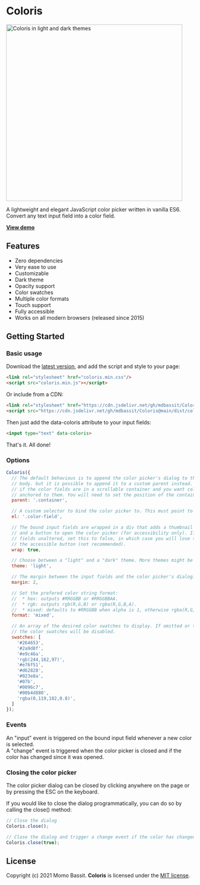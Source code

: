 
# Coloris

<img src="https://raw.githubusercontent.com/mdbassit/Coloris/gh-pages/images/coloris-light-dark.png" alt="Coloris in light and dark themes" width="473"/>

A lightweight and elegant JavaScript color picker written in vanilla ES6.  
Convert any text input field into a color field.

[**View demo**](https://mdbassit.github.io/Coloris/examples.html)

## Features

* Zero dependencies
* Very ease to use
* Customizable
* Dark theme
* Opacity support
* Color swatches
* Multiple color formats
* Touch support
* Fully accessible
* Works on all modern browsers (released since 2015)

## Getting Started

### Basic usage

Download the [latest version](https://github.com/mdbassit/Coloris/releases/latest), and add the script and style to your page:
```html
<link rel="stylesheet" href="coloris.min.css"/>
<script src="coloris.min.js"></script>
```

Or include from a CDN:
```html
<link rel="stylesheet" href="https://cdn.jsdelivr.net/gh/mdbassit/Coloris@main/dist/coloris.min.css"/>
<script src="https://cdn.jsdelivr.net/gh/mdbassit/Coloris@main/dist/coloris.min.js"></script>
```

Then just add the data-coloris attribute to your input fields:
```html
<input type="text" data-coloris>
```

That's it. All done!

### Options

```js
Coloris({
  // The default behavious is to append the color picker's dialog to the end of the document's
  // body. but it is possible to append it to a custom parent instead. This is especially useful
  // if the color fields are in a scrollable container and you want color picker' dialog to stay
  // anchored to them. You will need to set the position of the container to relative or absolute.
  parent: '.container',

  // A custom selector to bind the color picker to. This must point to input fields.
  el: '.color-field',

  // The bound input fields are wrapped in a div that adds a thumbnail showing the current color
  // and a button to open the color picker (for accessibility only). If you wish to keep your 
  // fields unaltered, set this to false, in which case you will lose the color thumbnail and 
  // the accessible button (not recommended).
  wrap: true,

  // Choose between a "light" and a "dark" theme. More themes might be added in the future.
  theme: 'light',

  // The margin between the input fields and the color picker's dialog.
  margin: 2,

  // Set the prefered color string format:
  //  * hex: outputs #RRGGBB or #RRGGBBAA.
  //  * rgb: outputs rgb(R,G,B) or rgba(R,G,B,A).
  //  * mixed: defaults to #RRGGBB when alpha is 1, otherwise rgba(R,G,B,A).
  format: 'mixed',

  // An array of the desired color swatches to display. If omitted or the array is empty,
  // the color swatches will be disabled.
  swatches: [
    '#264653',
    '#2a9d8f',
    '#e9c46a',
    'rgb(244,162,97)',
    '#e76f51',
    '#d62828',
    '#023e8a',
    '#07b',
    '#0096c7',
    '#00b4d880',
    'rgba(0,119,182,0.8)',
  ]
});
```

### Events

An "input" event is triggered on the bound input field whenever a new color is selected.  
A "change" event is triggered when the color picker is closed and if the color has changed since it was opened.

### Closing the color picker

The color picker dialog can be closed by clicking anywhere on the page or by pressing the ESC on the keyboard.

If you would like to close the dialog programmatically, you can do so by calling the close() method:
```js
// Close the dialog
Coloris.close();

// Close the dialog and trigger a change event if the color has changed
Coloris.close(true);
```

## License

Copyright (c) 2021 Momo Bassit.
**Coloris** is licensed under the [MIT license](https://github.com/mdbassit/Coloris/blob/main/LICENSE).
